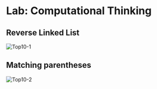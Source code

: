 # Lab: Computational Thinking

## Reverse Linked List

![Top10-1](https://github.com/mohammadalsmadi2000/data-structures-and-algorithms/assets/60603704/68a589f6-df57-4f3c-898d-8bcff2c356cb)


## Matching parentheses

![Top10-2](https://github.com/mohammadalsmadi2000/data-structures-and-algorithms/assets/60603704/0636e225-09ad-40e7-99e0-e8f73536411f)
